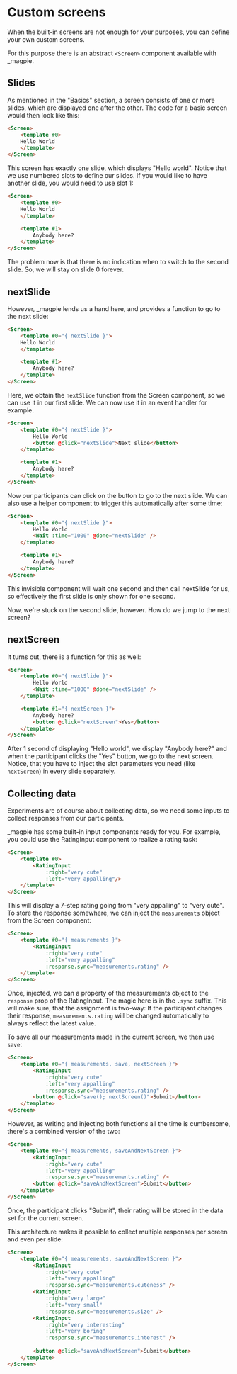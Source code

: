 # Custom screens
When the built-in screens are not enough for your purposes, you can define your own custom screens.

For this purpose there is an abstract `<Screen>` component available with _magpie.

## Slides

As mentioned in the "Basics" section,
a screen consists of one or more slides, which are displayed one after the other. The code for a basic screen would then
look like this:

```html
<Screen>
    <template #0>
    Hello World
    </template>
</Screen>
```

This screen has exactly one slide, which displays "Hello world". Notice that we use numbered slots to define our slides.
If you would like to have another slide, you would need to use slot 1:

```html
<Screen>
    <template #0>
    Hello World
    </template>

    <template #1>
        Anybody here?
    </template>
</Screen>
```

The problem now is that there is no indication when to switch to the second slide. So, we will stay on slide 0 forever.

## nextSlide

However, _magpie lends us a hand here, and provides a function to go to the next slide:

```html
<Screen>
    <template #0="{ nextSlide }">
    Hello World
    </template>

    <template #1>
        Anybody here?
    </template>
</Screen>
```

Here, we obtain the `nextSlide` function from the Screen component, so we can use it in our first slide. We can now use it in an event handler for example.

```html
<Screen>
    <template #0="{ nextSlide }">
        Hello World
        <button @click="nextSlide">Next slide</button>
    </template>

    <template #1>
        Anybody here?
    </template>
</Screen>
```

Now our participants can click on the button to go to the next slide. We can also use a helper component to trigger
this automatically after some time:

```html
<Screen>
    <template #0="{ nextSlide }">
        Hello World
        <Wait :time="1000" @done="nextSlide" />
    </template>

    <template #1>
        Anybody here?
    </template>
</Screen>
```

This invisible component will wait one second and then call nextSlide for us, so effectively the first slide is only shown for one second.

Now, we're stuck on the second slide, however. How do we jump to the next screen?

## nextScreen
It turns out, there is a function for this as well:

```html
<Screen>
    <template #0="{ nextSlide }">
        Hello World
        <Wait :time="1000" @done="nextSlide" />
    </template>

    <template #1="{ nextScreen }">
        Anybody here?
        <button @click="nextScreen">Yes</button>
    </template>
</Screen>
```

After 1 second of displaying "Hello world", we display "Anybody here?" and when the participant clicks the "Yes" button,
we go to the next screen. Notice, that you have to inject the slot parameters you need (like `nextScreen`) in every slide
separately.

## Collecting data
Experiments are of course about collecting data, so we need some inputs to collect responses from our participants.

_magpie has some built-in input components ready for you. For example, you could use the RatingInput component to realize
a rating task:

```html
<Screen>
    <template #0>
        <RatingInput
            :right="very cute"
            :left="very appalling"/>
    </template>
</Screen>
```

This will display a 7-step rating going from "very appalling" to "very cute". To store the response somewhere, we can
inject the `measurements` object from the Screen component:

```html
<Screen>
    <template #0="{ measurements }">
        <RatingInput
            :right="very cute"
            :left="very appalling"
            :response.sync="measurements.rating" />
    </template>
</Screen>
```

Once, injected, we can a property of the measurements object to the `response` prop of the RatingInput. The magic here
is in the `.sync` suffix. This will make sure, that the assignment is two-way: If the participant changes their response,
`measurements.rating` will be changed automatically to always reflect the latest value.

To save all our measurements made in the current screen, we then use `save`:

```html
<Screen>
    <template #0="{ measurements, save, nextScreen }">
        <RatingInput
            :right="very cute"
            :left="very appalling"
            :response.sync="measurements.rating" />
        <button @click="save(); nextScreen()">Submit</button>
    </template>
</Screen>
```

However, as writing and injecting both functions all the time is cumbersome, there's a combined version of the two:

```html
<Screen>
    <template #0="{ measurements, saveAndNextScreen }">
        <RatingInput
            :right="very cute"
            :left="very appalling"
            :response.sync="measurements.rating" />
        <button @click="saveAndNextScreen">Submit</button>
    </template>
</Screen>
```

Once, the participant clicks "Submit", their rating will be stored in the data set for the current screen.

This architecture makes it possible to collect multiple responses per screen and even per slide:

```html
<Screen>
    <template #0="{ measurements, saveAndNextScreen }">
        <RatingInput
            :right="very cute"
            :left="very appalling"
            :response.sync="measurements.cuteness" />
        <RatingInput
            :right="very large"
            :left="very small"
            :response.sync="measurements.size" />
        <RatingInput
            :right="very interesting"
            :left="very boring"
            :response.sync="measurements.interest" />
    
        <button @click="saveAndNextScreen">Submit</button>
    </template>
</Screen>
```
